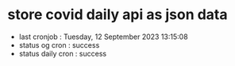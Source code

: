 # store covid daily api as json data

- last cronjob : Tuesday, 12 September 2023 13:15:08
- status og cron : success
- status daily cron : success
      
      
